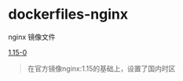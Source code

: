 # dockerfiles-nginx
nginx 镜像文件

[1.15-0](https://gitee.com/rdisme/dockerfiles/blob/master/nginx/releases/Dockerfile-1.15-0)
> 在官方镜像nginx:1.15的基础上，设置了国内时区